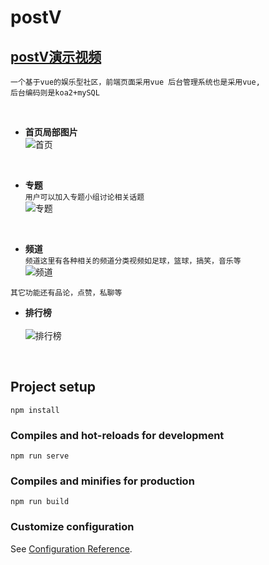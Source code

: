 # postV
## [postV演示视频](http://8.140.110.78:7879/)
```
一个基于vue的娱乐型社区，前端页面采用vue 后台管理系统也是采用vue, 
后台编码则是koa2+mySQL 
```
<br>

* **首页局部图片**<br>
![首页](https://wx1.sinaimg.cn/large/008asUO8ly1grwmbiyjxbj31h10pvqm5.jpg)
  
<br>
  
* **专题** <br>
```用户可以加入专题小组讨论相关话题```<br>
![专题](https://wx1.sinaimg.cn/large/008asUO8ly1grwmfx7jn2j31h40q5gwp.jpg)
<br>
  
* **频道**
  <br>
```频道这里有各种相关的频道分类视频如足球，篮球，搞笑，音乐等```
  <br>
![频道](https://wx1.sinaimg.cn/large/008asUO8ly1grwmiy9z6hj31gt0q6tra.jpg)
  <br>
  
```其它功能还有品论，点赞，私聊等```
<br>
* **排行榜**<br><br>
![排行榜](https://wx1.sinaimg.cn/large/008asUO8ly1grwn9zgozzj31hc0rkdu2.jpg)
<br>
  
## Project setup
```
npm install
```

### Compiles and hot-reloads for development
```
npm run serve
```

### Compiles and minifies for production
```
npm run build
```

### Customize configuration
See [Configuration Reference](https://cli.vuejs.org/config/).
